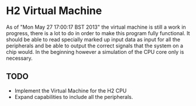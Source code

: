 H2 Virtual Machine
==================

As of "Mon May 27 17:00:17 BST 2013" the virtual machine is still a work in progress,
there is a lot to do in order to make this program fully functional. It should be
able to read specially marked up input data as input for all the peripherals and be
able to output the correct signals that the system on a chip would. In the beginning
however a simulation of the CPU core only is necessary.

TODO
----

* Implement the Virtual Machine for the H2 CPU
* Expand capabilities to include all the peripherals.
